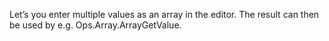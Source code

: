 Let’s you enter multiple values as an array in the editor. The result can then be used by e.g. Ops.Array.ArrayGetValue.